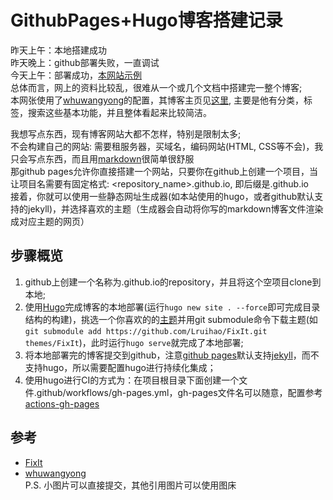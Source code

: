 # GithubPages+Hugo博客搭建记录


昨天上午：本地搭建成功  
昨天晚上：github部署失败，一直调试  
今天上午：部署成功，[本网站示例](https://tianpinghsu.github.io/)  
总体而言，网上的资料比较乱，很难从一个或几个文档中搭建完一整个博客;  
本网张使用了[whuwangyong](https://github.com/whuwangyong/whuwangyong.github.io)的配置，其博客主页见[这里](https://whuwangyong.github.io/), 主要是他有分类，标签，搜索这些基本功能，并且整体看起来比较简洁。  


我想写点东西，现有博客网站大都不怎样，特别是限制太多;  
不会构建自己的网站: 需要租服务器，买域名，编码网站(HTML, CSS等不会)，我只会写点东西，而且用[markdown](https://en.wikipedia.org/wiki/Markdown)很简单很舒服  
那github pages允许你直接搭建一个网站，只要你在github上创建一个项目，当让项目名需要有固定格式: <repository_name>.github.io, 即后缀是.github.io  
接着，你就可以使用一些静态网址生成器(如本站使用的hugo，或者github默认支持的jekyll)，并选择喜欢的主题（生成器会自动将你写的markdown博客文件渲染成对应主题的网页）

## 步骤概览
1. github上创建一个名称为<username>.github.io的repository，并且将这个空项目clone到本地;
2. 使用[Hugo](https://gohugo.io/)完成博客的本地部署(运行`hugo new site . --force`即可完成目录结构的构建)，挑选一个你喜欢的的[主题](https://themes.gohugo.io/)并用git submodule命令下载主题(如`git submodule add https://github.com/Lruihao/FixIt.git themes/FixIt`)，此时运行`hugo serve`就完成了本地部署;
3. 将本地部署完的博客提交到github，注意[github pages](https://pages.github.com/)默认支持[jekyll](https://jekyllrb.com/)，而不支持hugo，所以需要配置hugo进行持续化集成；
4. 使用hugo进行CI的方式为：在项目根目录下面创建一个文件.github/workflows/gh-pages.yml，gh-pages文件名可以随意，配置参考[actions-gh-pages](https://github.com/peaceiris/actions-gh-pages)


## 参考
* [FixIt](https://fixit.lruihao.cn/zh-cn/theme-documentation-basics/)
* [whuwangyong](https://github.com/whuwangyong/whuwangyong.github.io/tree/hugo-loveit)  
P.S. 小图片可以直接提交，其他引用图片可以使用图床



